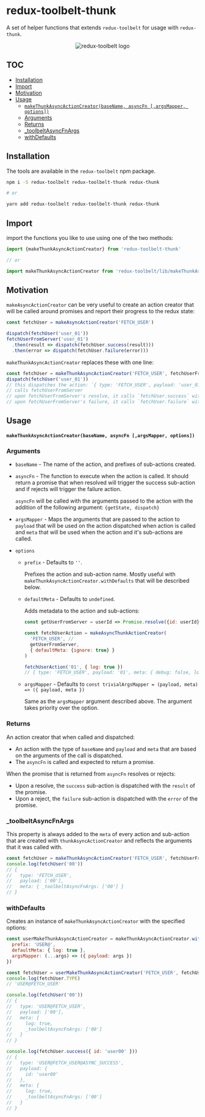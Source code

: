 # redux-toolbelt-thunk

A set of helper functions that extends `redux-toolbelt` for usage with `redux-thunk`.

<p align="center">
  <img align="center" src="https://raw.githubusercontent.com/welldone-software/redux-toolbelt/master/redux-toolbelt-logo.png" alt="redux-toolbelt logo"/>
</p>

## TOC

<!-- toc -->

- [Installation](#installation)
- [Import](#import)
- [Motivation](#motivation)
- [Usage](#usage)
    + [`makeThunkAsyncActionCreator(baseName, asyncFn [,argsMapper, options])`](#makethunkasyncactioncreatorbasename-asyncfn-argsmapper-options)
  * [Arguments](#arguments)
  * [Returns](#returns)
  * [_toolbeltAsyncFnArgs](#_toolbeltasyncfnargs)
  * [withDefaults](#withdefaults)

<!-- tocstop -->

## Installation
The tools are available in the `redux-toolbelt` npm package.
```sh
npm i -S redux-toolbelt redux-toolbelt-thunk redux-thunk

# or

yarn add redux-toolbelt redux-toolbelt-thunk redux-thunk
```

## Import
import the functions you like to use using one of the two methods:
```js
import {makeThunkAsyncActionCreator} from 'redux-toolbelt-thunk'

// or

import makeThunkAsyncActionCreator from 'redux-toolbelt/lib/makeThunkAsyncActionCreator'

```

## Motivation 
`makeAsyncActionCreator` can be very useful to create an action creator that will be called around promises and report their progress to the redux state:
```js
const fetchUser = makeAsyncActionCreator('FETCH_USER')

dispatch(fetchUser('user_01'))
fetchUserFromServer('user_01')
  .then(result => dispatch(fetchUser.success(result)))
  .then(error => dispatch(fetchUser.failure(error)))
```  

`makeThunkAsyncActionCreator` replaces these with one line:

```js
const fetchUser = makeThunkAsyncActionCreator('FETCH_USER', fetchUserFromServer)
dispatch(fetchUser('user_01'))
// this dispatches the action: `{ type: 'FETCH_USER', payload: 'user_01' }`
// calls fetchUserFromServer
// upon fetchUserFromServer's resolve, it calls `fetchUser.success` with the result.
// upon fetchUserFromServer's failure, it calls `fetchUser.failure` with the error.
```

## Usage
#### `makeThunkAsyncActionCreator(baseName, asyncFn [,argsMapper, options])`
### Arguments
* `baseName` - The name of the action, and prefixes of sub-actions created.
* `asyncFn` - The function to execute when the action is called. It should return a promise that when resolved will trigger the success sub-action and if rejects will trigger the failure action.
  
  `asyncFn` will be called with the arguments passed to the action with the addition of the following argument: `{getState, dispatch}`
* `argsMapper` - Maps the arguments that are passed to the action to `payload` that will be used on the action dispatched when action is called and `meta` that will be used when the action and it's sub-actions are called.
* `options`
  * `prefix` - Defaults to `''`.
    
    Prefixes the action and sub-action name. Mostly useful with `makeThunkAsyncActionCreator.withDefaults` that will be described below.
  * `defaultMeta` - Defaults to `undefined`.
    
    Adds metadata to the action and sub-actions:

    ```js
    const getUserFromServer = userId => Promise.resolve({id: userId})
    
    const fetchUserAction = makeAsyncThunkActionCreator(
      'FETCH_USER', //
      getUserFromServer,
      { defaultMeta: {ignore: true} }
    )
    
    fetchUserAction('01', { log: true })
    // { type: 'FETCH_USER', payload: '01', meta: { debug: false, log: false, _toolbeltAsyncFnArgs: ['user_01', {log: true}] } }
    
    ``` 
  * `argsMapper` - Defaults to `const trivialArgsMapper = (payload, meta) => ({ payload, meta })`
    
    Same as the `argsMapper` argument described above. The argument takes priority over the option.
### Returns
An action creator that when called and dispatched:
 
* An action with the type of `baseName` and `payload` and `meta` that are based on the arguments of the call is dispatched.
* The `asyncFn` is called and expected to return a promise.

When the promise that is returned from `asyncFn` resolves or rejects:

* Upon a resolve, the `success` sub-action is dispatched with the `result` of the promise.
* Upon a reject, the `failure` sub-action is dispatched with the `error` of the promise.

### _toolbeltAsyncFnArgs
This property is always added to the `meta` of every action and sub-action that are created with `thunkAsyncActionCreator` and reflects the arguments that it was called with. 

```js
const fetchUser = makeThunkAsyncActionCreator('FETCH_USER', fetchUserFromServer)
console.log(fetchUser('00'))
// {
//   type: 'FETCH_USER',
//   payload: ['00'],
//   meta: { _toolbeltAsyncFnArgs: ['00'] }
// }
```

### withDefaults
Creates an instance of `makeThunkAsyncActionCreator` with the specified options:

```js
const userMakeThunkAsyncActionCreator = makeThunkAsyncActionCreator.withDefaults({
  prefix: 'USER@',
  defaultMeta: { log: true },
  argsMapper: (...args) => ({ payload: args })
})

const fetchUser = userMakeThunkAsyncActionCreator('FETCH_USER', fetchUserFromServer)
console.log(fetchUser.TYPE)
// 'USER@FETCH_USER'

console.log(fetchUser('00'))
// {
//   type: 'USER@FETCH_USER',
//   payload: ['00'],
//   meta: {
//     log: true,
//     _toolbeltAsyncFnArgs: ['00']
//   }
// }

console.log(fetchUser.success({ id: 'user00' }))
// {
//   type: 'USER@FETCH_USER@ASYNC_SUCCESS',
//   payload: {
//     id: 'user00'
//   },
//   meta: {
//     log: true,
//     _toolbeltAsyncFnArgs: ['00']
//   }
// }
```
